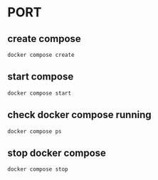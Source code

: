 # PORT

## create compose
`docker compose create`

## start compose
`docker compose start`

## check docker compose running
`docker compose ps`

## stop docker compose
`docker compose stop`
